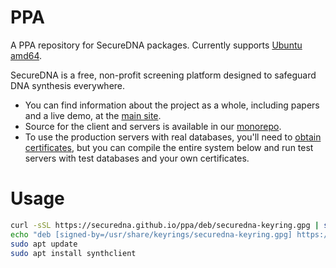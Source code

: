 # PPA
A PPA repository for SecureDNA packages.  Currently supports [Ubuntu amd64](https://github.com/SecureDNA/ppa).

SecureDNA is a free, non-profit screening platform designed to safeguard DNA synthesis everywhere.

- You can find information about the project as a whole, including papers and a live demo, at the [main site](https://securedna.org).
- Source for the client and servers is available in our [monorepo](https://github.com/SecureDNA/SecureDNA).
- To use the production servers with real databases, you'll need to [obtain certificates](https://securedna.org/start/), but you can compile the entire system below and run test servers with test databases and your own certificates.

# Usage

```bash
curl -sSL https://securedna.github.io/ppa/deb/securedna-keyring.gpg | sudo tee /usr/share/keyrings/securedna-keyring.gpg > /dev/null
echo "deb [signed-by=/usr/share/keyrings/securedna-keyring.gpg] https://securedna.github.io/ppa/deb ./" | sudo tee /etc/apt/sources.list.d/securedna.list > /dev/null
sudo apt update
sudo apt install synthclient
```
